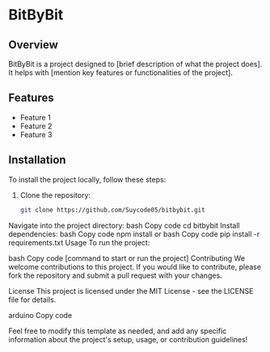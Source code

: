 # BitByBit

## Overview
BitByBit is a project designed to [brief description of what the project does]. It helps with [mention key features or functionalities of the project].

## Features
- Feature 1
- Feature 2
- Feature 3

## Installation
To install the project locally, follow these steps:

1. Clone the repository:
   ```bash
   git clone https://github.com/Suycode05/bitbybit.git
Navigate into the project directory:
bash
Copy code
cd bitbybit
Install dependencies:
bash
Copy code
npm install
or
bash
Copy code
pip install -r requirements.txt
Usage
To run the project:

bash
Copy code
[command to start or run the project]
Contributing
We welcome contributions to this project. If you would like to contribute, please fork the repository and submit a pull request with your changes.

License
This project is licensed under the MIT License - see the LICENSE file for details.

arduino
Copy code

Feel free to modify this template as needed, and add any specific information about the project's setup, usage, or contribution guidelines!


